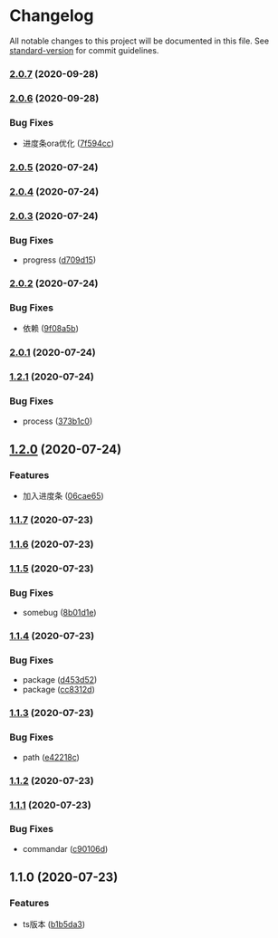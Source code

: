 # Changelog

All notable changes to this project will be documented in this file. See [standard-version](https://github.com/conventional-changelog/standard-version) for commit guidelines.

### [2.0.7](https://github.com/Rsnowing/tiny/compare/v2.0.6...v2.0.7) (2020-09-28)

### [2.0.6](https://github.com/Rsnowing/tiny/compare/v2.0.5...v2.0.6) (2020-09-28)


### Bug Fixes

* 进度条ora优化 ([7f594cc](https://github.com/Rsnowing/tiny/commit/7f594cc5c073d59471f6186e4c0952560c22b123))

### [2.0.5](https://github.com/Rsnowing/tiny/compare/v2.0.4...v2.0.5) (2020-07-24)

### [2.0.4](https://github.com/Rsnowing/tiny/compare/v2.0.3...v2.0.4) (2020-07-24)

### [2.0.3](https://github.com/Rsnowing/tiny/compare/v2.0.2...v2.0.3) (2020-07-24)


### Bug Fixes

* progress ([d709d15](https://github.com/Rsnowing/tiny/commit/d709d15d0fbde94bb9b83140ba05d66c1cff1da2))

### [2.0.2](https://github.com/Rsnowing/tiny/compare/v2.0.1...v2.0.2) (2020-07-24)


### Bug Fixes

* 依赖 ([9f08a5b](https://github.com/Rsnowing/tiny/commit/9f08a5b51b5bcadcdde4516ef3f7165e96e2c110))

### [2.0.1](https://github.com/Rsnowing/tiny/compare/v1.2.1...v2.0.1) (2020-07-24)

### [1.2.1](https://github.com/Rsnowing/tiny/compare/v1.2.0...v1.2.1) (2020-07-24)


### Bug Fixes

*  process ([373b1c0](https://github.com/Rsnowing/tiny/commit/373b1c086fbf9b405501457fd72a5bfeef99a636))

## [1.2.0](https://github.com/Rsnowing/tiny/compare/v1.1.7...v1.2.0) (2020-07-24)


### Features

* 加入进度条 ([06cae65](https://github.com/Rsnowing/tiny/commit/06cae657c810535a84c97518fbbe5b45497339ab))

### [1.1.7](https://github.com/Rsnowing/tiny/compare/v1.1.6...v1.1.7) (2020-07-23)

### [1.1.6](https://github.com/Rsnowing/tiny/compare/v1.1.5...v1.1.6) (2020-07-23)

### [1.1.5](https://github.com/Rsnowing/tiny/compare/v1.1.4...v1.1.5) (2020-07-23)


### Bug Fixes

* somebug ([8b01d1e](https://github.com/Rsnowing/tiny/commit/8b01d1e19e5a9dcffc1ba1cefcddb46564371062))

### [1.1.4](https://github.com/Rsnowing/tiny/compare/v1.1.3...v1.1.4) (2020-07-23)


### Bug Fixes

* package ([d453d52](https://github.com/Rsnowing/tiny/commit/d453d52fdf3d8242c05f78e1169d1c9f00a951b5))
* package ([cc8312d](https://github.com/Rsnowing/tiny/commit/cc8312d43adcfef18a0d7cb438d5954d72064dad))

### [1.1.3](https://github.com/Rsnowing/tiny/compare/v1.1.2...v1.1.3) (2020-07-23)


### Bug Fixes

* path ([e42218c](https://github.com/Rsnowing/tiny/commit/e42218c0dbc7723e70f4f4ed94cbfe1533a847f0))

### [1.1.2](https://github.com/Rsnowing/tiny/compare/v1.1.1...v1.1.2) (2020-07-23)

### [1.1.1](https://github.com/Rsnowing/tiny/compare/v1.1.0...v1.1.1) (2020-07-23)


### Bug Fixes

* commandar ([c90106d](https://github.com/Rsnowing/tiny/commit/c90106dccf262d0a8e1a98d8ee10d9c5e75ce658))

## 1.1.0 (2020-07-23)


### Features

* ts版本 ([b1b5da3](https://github.com/Rsnowing/tiny/commit/b1b5da3a8f6d26e4771919bc5af929689b7368e6))
